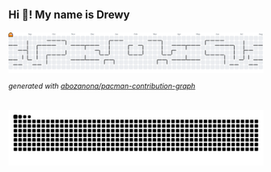 <!-- ## Hi there 👋 -->

<h2 align="left">Hi 👋! My name is Drewy</h2>


<!--
**Vignou/Vignou** is a ✨ _special_ ✨ repository because its `README.md` (this file) appears on your GitHub profile.

Here are some ideas to get you started:

- 🔭 I’m currently working on ...
- 🌱 I’m currently learning ...
- 👯 I’m looking to collaborate on ...
- 🤔 I’m looking for help with ...
- 💬 Ask me about ...
- 📫 How to reach me: ...
- 😄 Pronouns: ...
- ⚡ Fun fact: ...
-->

###

<picture>
    <source media="(prefers-color-scheme: dark)" srcset="https://raw.githubusercontent.com/Vignou/Vignou/output/pacman-contribution-graph-dark.svg">
    <source media="(prefers-color-scheme: light)" srcset="https://raw.githubusercontent.com/Vignou/Vignou/output/pacman-contribution-graph.svg">
    <img alt="pacman contribution graph" src="https://raw.githubusercontent.com/Vignou/Vignou/output/pacman-contribution-graph.svg">
</picture>

_generated with [abozanona/pacman-contribution-graph](https://abozanona.github.io/pacman-contribution-graph/)_

###

<br clear="both">

<img src="https://raw.githubusercontent.com/Vignou/Vignou/output/snake.svg" alt="Snake animation" />

###
